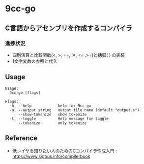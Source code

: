 # 9cc-go

## C言語からアセンブリを作成するコンパイラ
### 進捗状況
- 四則演算と比較関数(<, >, ==, !=, <= ,>=)と括弧( ) の実装
- 1文字変数の参照と代入

## Usage
``` consolev
Usage:
  9cc-go [flags]

Flags:
  -h, --help            help for 9cc-go
  -o, --output string   output file name (default "output.s")
      --show-tokenize   show tokenize
  -t, --toggle          Help message for toggle
      --tokenize        only tokenize

```

## Reference
- 低レイヤを知りたい人のためのCコンパイラ作成入門 : https://www.sigbus.info/compilerbook
